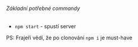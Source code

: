 ###### Základní potřebné commandy
- `npm start` - spustí server

PS: Frajeři vědí, že po clonování `npm i` je must-have
